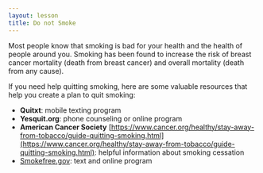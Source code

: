 ```yaml
---
layout: lesson
title: Do not Smoke
---
```


Most people know that smoking is bad for your health and the health of people around you. Smoking has been found to increase the risk of breast cancer mortality (death from breast cancer) and overall mortality (death from any cause). 

If you need help quitting smoking, here are some valuable resources that help you create a plan to quit smoking: 

* **Quitxt**: mobile texting program
* **Yesquit.org**: phone counseling or online program
* **American Cancer Society** [https://www.cancer.org/healthy/stay-away-from-tobacco/guide-quitting-smoking.html](https://www.cancer.org/healthy/stay-away-from-tobacco/guide-quitting-smoking.html): helpful information about smoking cessation
* [Smokefree.gov](https://smokefree.gov/): text and online program 
